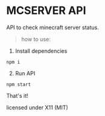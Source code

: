 # MCSERVER API
API to check minecraft server status.

> how to use:

1. Install dependencies

```npm i```

2. Run API

```npm start```

That's it!

licensed under X11 (MIT)